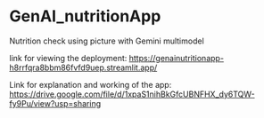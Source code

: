 # GenAI_nutritionApp
Nutrition check using picture with Gemini multimodel

link for viewing the deployment:
https://genainutritionapp-h8rrfqra8bbm86fvfd9uep.streamlit.app/

Link for explanation and working of the app:
https://drive.google.com/file/d/1xpaS1nihBkGfcUBNFHX_dy6TQW-fy9Pu/view?usp=sharing

